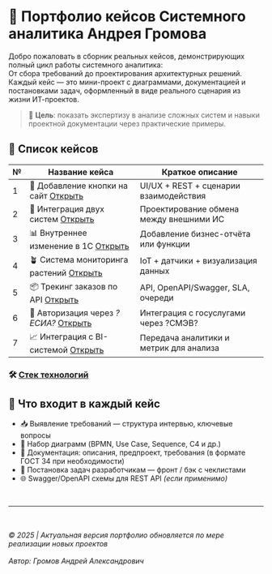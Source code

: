 # 💼 Портфолио кейсов Cистемного аналитика Андрея Громова

Добро пожаловать в сборник реальных кейсов, демонстрирующих полный цикл работы системного аналитика:
<br>От сбора требований до проектирования архитектурных решений.
<br>Каждый кейс — это мини-проект с диаграммами, документацией и постановками задач, оформленный в виде реального сценария из жизни ИТ-проектов.

> 📌 **Цель**: показать экспертизу в анализе сложных систем и навыки проектной документации через практические примеры.



## 📂 Список кейсов

| № | Название кейса                                           | Краткое описание                        |
|---|----------------------------------------------------------|-----------------------------------------|
| 1 | 🔘 Добавление кнопки на сайт [Открыть](Cases/Case-1)     | UI/UX + REST + сценарии взаимодействия  |
| 2 | 🔁 Интеграция двух систем [Открыть](Cases/Case-2)        | Проектирование обмена между внешними ИС |
| 3 | 📊 Внутреннее изменение в 1С [Открыть](Cases/Case-3)     | Добавление бизнес-отчёта или функции    |
| 4 | 🪴 Система мониторинга растений [Открыть](Cases/Case-4/) | IoT + датчики + визуализация данных     |
| 5 | 📦 Трекинг заказов по API [Открыть](Cases/Case-5/)       | API, OpenAPI/Swagger, SLA, очереди      |
| 6 | 🔐 Авторизация через _?ЕСИА?_ [Открыть](Cases/Case-6/)   | Интеграция с госуслугами через ?СМЭВ?   |
| 7 | 📈 Интеграция с BI-системой [Открыть](Cases/Case-7/)     | Передача аналитики и метрик для анализа |

### 🛠 [Стек технологий](techstack.md)

## 📄 Что входит в каждый кейс

- 📥 Выявление требований — структура интервью, ключевые вопросы  
- 🧩 Набор диаграмм (BPMN, Use Case, Sequence, C4 и др.)  
- 📑 Документация: описания, предпроект, требования (в формате ГОСТ 34 при необходимости)  
- 🔧 Постановка задач разработчикам — фронт / бэк с чеклистами  
- 🌐 Swagger/OpenAPI схемы для REST API *(если применимо)*

<br>

---

<br><br>
_© 2025 | Актуальная версия портфолио обновляется по мере реализации новых проектов_
<br><br>
_Автор: Громов Андрей Александрович_


<!-- Возможные источники заданий: -->
<!-- https://pikabu.ru/story/testovyie_zadaniya_na_pozitsiyu_sistemnogo_analitika_v_kompaniyakh_ecommerce_9618572 -->
<!-- https://github.com/tassiio/rosatom_task -->
<!-- https://habr.com/ru/articles/591057/ -->
<!--  -->
<!--  -->
<!--  -->

